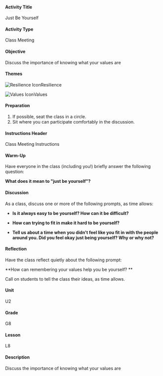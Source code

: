 #### Activity Title
Just Be Yourself
#### Activity Type
Class Meeting
#### Objective
Discuss the importance of knowing what your values are
#### Themes
![Resilience Icon](http://v5cmservice.secondstep.org/MS3TP_IMAGES/SKILLS/SKILLS_SMALL_IMAGES/resilience-sm.png)Resilience
 
![Values Icon](http://v5cmservice.secondstep.org/MS3TP_IMAGES/SKILLS/SKILLS_SMALL_IMAGES/values-sm.png)Values
 

#### Preparation
1. If possible, seat the class in a circle.
2. Sit where you can participate comfortably in the discussion.

#### Instructions Header
Class Meeting Instructions
#### Warm-Up
Have everyone in the class (including you!) briefly answer the following question: 

**What does it mean to "just be yourself"?**
#### Discussion
As a class, discuss one or more of the following prompts, as time allows:


-  **Is it always easy to be yourself? How can it be difficult?**

-  **How can trying to fit in make it hard to be yourself?**

-  **Tell us about a time when you didn't feel like you fit in with the people around you. Did you feel okay just being yourself? Why or why not?**
#### Reflection
Have the class reflect quietly about the following prompt:

**How can remembering your values help you be yourself? **

Call on students to tell the class their ideas, as time allows.
#### Unit
U2
#### Grade
G8
#### Lesson
L8
#### Description
Discuss the importance of knowing what your values are
